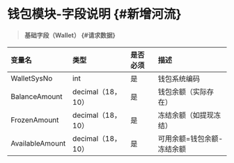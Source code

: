 # 钱包模块-字段说明 {#新增河流}

> #### 基础字段（Wallet） {#请求数据}

| 变量名 | 类型 | 是否必须 | 描述 |
| :--- | :--- | :--- | :--- |
| WalletSysNo | int | 是 | 钱包系统编码 |
| BalanceAmount | decimal（18，10） | 是 | 钱包余额（实际存在） |
| FrozenAmount | decimal（18，10） | 是 | 冻结余额（如提现冻结） |
| AvailableAmount | decimal（18，10） | 是 | 可用余额=钱包余额-冻结余额 |



